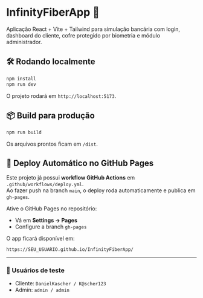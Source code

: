 # InfinityFiberApp 🚀

Aplicação React + Vite + Tailwind para simulação bancária com login, dashboard do cliente, cofre protegido por biometria e módulo administrador.

## 🛠️ Rodando localmente

```bash
npm install
npm run dev
```

O projeto rodará em `http://localhost:5173`.

## 📦 Build para produção

```bash
npm run build
```

Os arquivos prontos ficam em `/dist`.

## 🚀 Deploy Automático no GitHub Pages

Este projeto já possui **workflow GitHub Actions** em `.github/workflows/deploy.yml`.  
Ao fazer push na branch `main`, o deploy roda automaticamente e publica em `gh-pages`.

Ative o GitHub Pages no repositório:

- Vá em **Settings → Pages**
- Configure a branch `gh-pages`

O app ficará disponível em:

```
https://SEU_USUARIO.github.io/InfinityFiberApp/
```

---

### 👤 Usuários de teste

- Cliente: `DanielKascher / K@scher123`
- Admin: `admin / admin`
